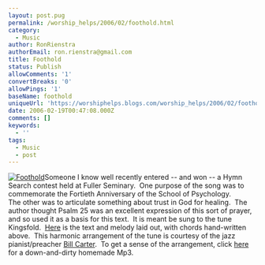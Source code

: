 ```yaml
---
layout: post.pug
permalink: /worship_helps/2006/02/foothold.html 
category:
  - Music
author: RonRienstra
authorEmail: ron.rienstra@gmail.com
title: Foothold
status: Publish
allowComments: '1'
convertBreaks: '0'
allowPings: '1'
baseName: foothold
uniqueUrl: 'https://worshiphelps.blogs.com/worship_helps/2006/02/foothold.html '
date: 2006-02-19T00:47:08.000Z
comments: []
keywords:
  - ''
tags:
  - Music
  - post
---
```

[![Foothold](https://worshiphelps.blogs.com/worship_helps/images/foothold.jpg "Foothold")](http://worshiphelps.blogs.com/.shared/image.html?/photos/uncategorized/foothold.jpg)Someone I know well recently entered -- and won -- a Hymn Search contest held at Fuller Seminary.  One purpose of the song was to commemorate the Fortieth Anniversary of the School of Psychology.   
The other was to articulate something about trust in God for healing.  The author thought Psalm 25 was an excellent expression of this sort of prayer, and so used it as a basis for this text.  It is meant be sung to the tune Kingsfold.  [Here](http://worshiphelps.blogs.com/.shared/image.html?/photos/uncategorized/foothold.jpg) is the text and melody laid out, with chords hand-written above.  This harmonic arrangement of the tune is courtesy of the jazz pianist/preacher [Bill Carter](http://www.presbybop.com).  To get a sense of the arrangement, click [here](http://worshiphelps.blogs.com/worship_helps/music/foothold.mp3) for a down-and-dirty homemade Mp3.